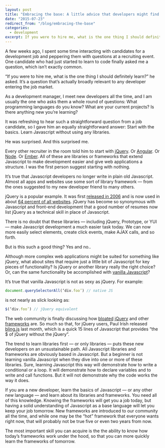 ```yaml
---
layout: post
title: "Embracing the base: A little advice that developers might find surprising"
date: "2015-07-23"
redirect_from: "/blog/embracing-the-base"
categories:
  - development
excerpt: If you were to hire me, what is the one thing I should definitely learn?
---
```


A few weeks ago, I spent some time interacting with candidates for a development job and peppering them with questions at a recruiting event. One candidate who had just started to learn to code finally asked me a question, which isn’t exactly common.

“If you were to hire me, what is the one thing I should definitely learn?” he asked. It’s a question that’s actually broadly relevant to any developer entering the job market.

As a development manager, I meet new developers all the time, and I am usually the one who asks them a whole round of questions: What programming languages do you know? What are your current projects? Is there anything new you’re learning?

It was refreshing to hear such a straightforward question from a job candidate, so I gave him an equally straightforward answer: Start with the basics. Learn Javascript without using any libraries.

He was surprised. And this surprised me.

Every other recruiter in the room told him to start with [jQuery](http://jquery.com/). Or [Angular](https://angularjs.org/). Or [Node](https://nodejs.org/). Or [Ember](https://emberjs.com/). All of these are libraries or frameworks that extend Javascript to make development easier and give web applications a structure. I was the first person suggest starting with nothing.

It’s true that Javascript developers no longer write in plain old Javascript. Almost all apps and websites use some sort of library framework — from the ones suggested to my new developer friend to many others.

jQuery is a popular example. It was first [released in 2006](https://jquery.org/history/) and is now used in about [64 percent of all websites](https://w3techs.com/technologies/details/js-jquery). jQuery has become so synonymous with Javascript and front-end development that a good number of resumes now list jQuery as a technical skill in place of Javascript.

There is no doubt that these libraries — including jQuery, Prototype, or YUI — make Javascript development a much easier task today. We can now more easily select elements, create click events, make AJAX calls, and so forth.

But is this such a good thing? Yes and no..

Although more complex web applications might be suited for something like jQuery, what about sites that require just a little bit of Javascript for key pieces of functionality? Is jQuery or another library really the right choice? Or, can the same functionality be accomplished with [vanilla Javascript](http://plainjs.com/)?

It’s true that vanilla Javascript is not as sexy as jQuery. For example:

```javascript
document.querySelectorAll(‘div.foo’) // native JS
```

is not nearly as slick looking as:

```javascript
$(‘div.foo’) // jQuery equivalent
```

The web community is finally discussing how [bloated](https://zurb.com/blog/hit-the-weights-and-take-the-bloat-out-of) [jQuery](https://www.sitepoint.com/do-you-really-need-jquery/) and other [frameworks](https://bitworking.org/news/2014/05/zero_framework_manifesto/) are. So much so that, for jQuery users, Paul Irish released [bling.js](https://gist.github.com/paulirish/12fb951a8b893a454b32) last month, which is a quick 15 lines of Javascript that provides “the $ of jQuery without the jQuery”.

The trend to learn libraries first — or only libraries — puts these new developers on an unsustainable path. All Javascript libraries and frameworks are obviously based in Javascript. But a beginner is not learning vanilla Javascript when they dive into one or more of these libraries. Sure, learning Javascript this way will demonstrate how to write a conditional or a loop. It will demonstrate how to declare variables and to write and call functions. But it will not demonstrate why the code works the way it does.

If you are a new developer, learn the basics of Javascript — or any other new language — and learn about its libraries and frameworks. You need all of this knowledge. Knowing the frameworks will get you a job today, but having a solid understanding of Javascript as a base language will let you keep your job tomorrow. New frameworks are introduced to our community all the time, and while one may be the “hot” framework that everyone wants right now, that will probably not be true five or even two years from now.

The most important skill you can acquire is the the ability to know how today’s frameworks work under the hood, so that you can more quickly learn the frameworks of tomorrow.
